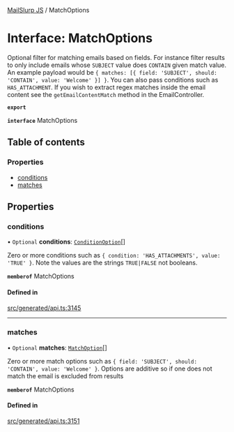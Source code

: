 [MailSlurp JS](../README.md) / MatchOptions

# Interface: MatchOptions

Optional filter for matching emails based on fields. For instance filter results to only include emails whose `SUBJECT` value does `CONTAIN` given match value. An example payload would be `{ matches: [{ field: 'SUBJECT', should: 'CONTAIN', value: 'Welcome' }] }`. You can also pass conditions such as `HAS_ATTACHMENT`. If you wish to extract regex matches inside the email content see the `getEmailContentMatch` method in the EmailController.

**`export`**

**`interface`** MatchOptions

## Table of contents

### Properties

- [conditions](MatchOptions.md#conditions)
- [matches](MatchOptions.md#matches)

## Properties

### conditions

• `Optional` **conditions**: [`ConditionOption`](ConditionOption.md)[]

Zero or more conditions such as `{ condition: 'HAS_ATTACHMENTS', value: 'TRUE' }`. Note the values are the strings `TRUE|FALSE` not booleans.

**`memberof`** MatchOptions

#### Defined in

[src/generated/api.ts:3145](https://github.com/mailslurp/mailslurp-client/blob/5a5ba59/src/generated/api.ts#L3145)

___

### matches

• `Optional` **matches**: [`MatchOption`](MatchOption.md)[]

Zero or more match options such as `{ field: 'SUBJECT', should: 'CONTAIN', value: 'Welcome' }`. Options are additive so if one does not match the email is excluded from results

**`memberof`** MatchOptions

#### Defined in

[src/generated/api.ts:3151](https://github.com/mailslurp/mailslurp-client/blob/5a5ba59/src/generated/api.ts#L3151)
